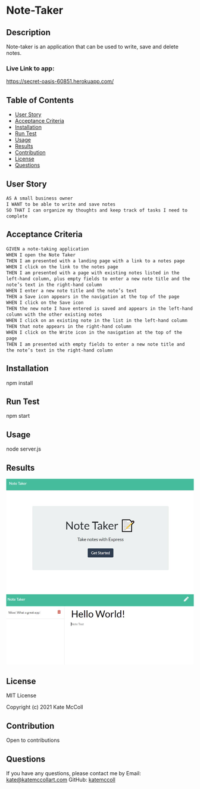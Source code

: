 # Note-Taker

## Description
Note-taker is an application that can be used to write, save and delete notes.

### Live Link to app:
https://secret-oasis-60851.herokuapp.com/

## Table of Contents
- [User Story](#user-story)
- [Acceptance Criteria](#acceptance-criteria)
- [Installation](#installation)
- [Run Test](#run-test)
- [Usage](#usage)
- [Results](#results)
- [Contribution](#contribution)
- [License](#license)
- [Questions](#questions)

## User Story

```
AS A small business owner
I WANT to be able to write and save notes
SO THAT I can organize my thoughts and keep track of tasks I need to complete
```


## Acceptance Criteria

```
GIVEN a note-taking application
WHEN I open the Note Taker
THEN I am presented with a landing page with a link to a notes page
WHEN I click on the link to the notes page
THEN I am presented with a page with existing notes listed in the left-hand column, plus empty fields to enter a new note title and the note’s text in the right-hand column
WHEN I enter a new note title and the note’s text
THEN a Save icon appears in the navigation at the top of the page
WHEN I click on the Save icon
THEN the new note I have entered is saved and appears in the left-hand column with the other existing notes
WHEN I click on an existing note in the list in the left-hand column
THEN that note appears in the right-hand column
WHEN I click on the Write icon in the navigation at the top of the page
THEN I am presented with empty fields to enter a new note title and the note’s text in the right-hand column
```

## Installation
npm install

## Run Test
npm start

## Usage
node server.js

## Results
![photo](./assets/note-home-page.JPG)
![photo](./assets/note-notes-page.JPG)


## License
MIT License

Copyright (c) 2021 Kate McColl

## Contribution
Open to contributions

## Questions
If you have any questions, please contact me by Email: kate@katemccollart.com GitHub: [katemccoll](https://github.com/katemccoll)
